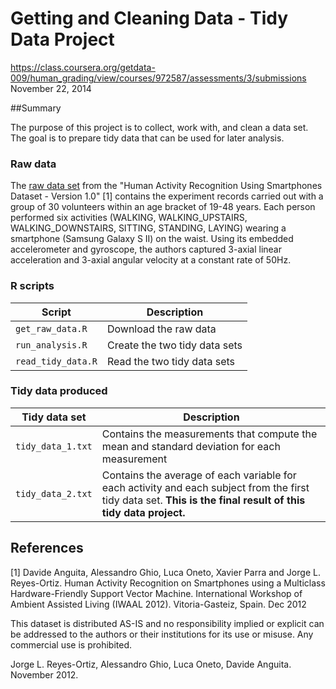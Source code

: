 # Getting and Cleaning Data - Tidy Data Project
https://class.coursera.org/getdata-009/human_grading/view/courses/972587/assessments/3/submissions
November 22, 2014


##Summary

The purpose of this project is to collect, work with, and clean a data set. The goal is to prepare tidy data that can be used for later analysis. 

### Raw data

The [raw data set](http://archive.ics.uci.edu/ml/datasets/Human+Activity+Recognition+Using+Smartphones) from the "Human Activity Recognition Using Smartphones Dataset - Version 1.0" [1] contains the experiment records carried out with a group of 30 volunteers within an age bracket of 19-48 years. Each person performed six activities (WALKING, WALKING_UPSTAIRS, WALKING_DOWNSTAIRS, SITTING, STANDING, LAYING) wearing a smartphone (Samsung Galaxy S II) on the waist. Using its embedded accelerometer and gyroscope, the authors captured 3-axial linear acceleration and 3-axial angular velocity at a constant rate of 50Hz.

### R scripts

Script | Description
-------| -----------
`get_raw_data.R` | Download the raw data
`run_analysis.R` | Create the two tidy data sets
`read_tidy_data.R` | Read the two tidy data sets

### Tidy data produced

Tidy data set | Description
------------- | -----------
`tidy_data_1.txt` | Contains the measurements that compute the mean and standard deviation for each measurement
`tidy_data_2.txt` | Contains the average of each variable for each activity and each subject from the first tidy data set. **This is the final result of this tidy data project.**

## References

[1] Davide Anguita, Alessandro Ghio, Luca Oneto, Xavier Parra and Jorge L. Reyes-Ortiz. Human Activity Recognition on Smartphones using a Multiclass Hardware-Friendly Support Vector Machine. International Workshop of Ambient Assisted Living (IWAAL 2012). Vitoria-Gasteiz, Spain. Dec 2012

This dataset is distributed AS-IS and no responsibility implied or explicit can be addressed to the authors or their institutions for its use or misuse. Any commercial use is prohibited.

Jorge L. Reyes-Ortiz, Alessandro Ghio, Luca Oneto, Davide Anguita. November 2012.
